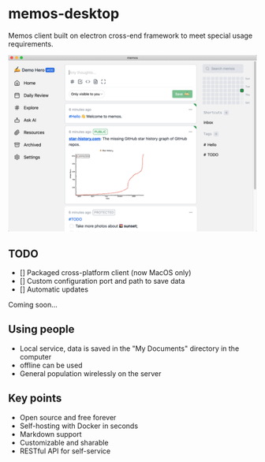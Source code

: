 # memos-desktop

Memos client built on electron cross-end framework to meet special usage requirements.

![demo](./docs/layout.png)

## TODO
- [] Packaged cross-platform client (now MacOS only)
- [] Custom configuration port and path to save data
- [] Automatic updates

Coming soon...

## Using people
- Local service, data is saved in the "My Documents" directory in the computer
- offline can be used
- General population wirelessly on the server

## Key points

- Open source and free forever
- Self-hosting with Docker in seconds
- Markdown support
- Customizable and sharable
- RESTful API for self-service
